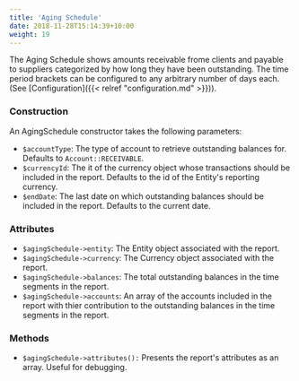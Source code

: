 ```yaml
---
title: 'Aging Schedule'
date: 2018-11-28T15:14:39+10:00
weight: 19
---
```


The Aging Schedule shows amounts receivable frome clients and payable to suppliers categorized by how long they have been outstanding. The time period brackets can be configured to any arbitrary number of days each. (See [Configuration]({{< relref "configuration.md" >}})).

### Construction
An AgingSchedule constructor takes the following parameters:
+ `$accountType`: The type of account to retrieve outstanding balances for. Defaults to `Account::RECEIVABLE`.
+ `$currencyId`: The it of the currency object whose transactions should be included in the report. Defaults to the id of the Entity's reporting currency.
+ `$endDate`: The last date on which outstanding balances should be included in the report. Defaults to the current date.

### Attributes
+ `$agingSchedule->entity`: The Entity object associated with the report.
+ `$agingSchedule->currency`: The Currency object associated with the report.
+ `$agingSchedule->balances`: The total outstanding balances in the time segments in the report.
+ `$agingSchedule->accounts`: An array of the accounts included in the report with thier contribution to the outstanding balances in the time segments in the report.

### Methods
+ `$agingSchedule->attributes():` Presents the report's attributes as an array. Useful for debugging. 
